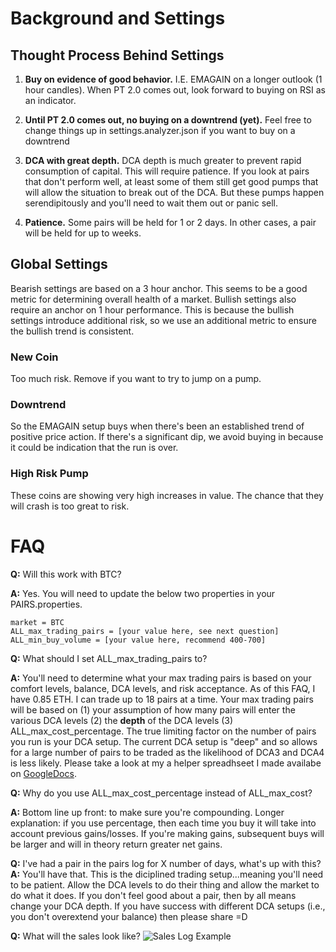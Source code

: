 # Background and Settings
## Thought Process Behind Settings
1. **Buy on evidence of good behavior.** I.E. EMAGAIN on a longer outlook (1 hour candles). When PT 2.0 comes out, look forward to buying on RSI as an indicator.

2. **Until PT 2.0 comes out, no buying on a downtrend (yet).** Feel free to change things up in settings.analyzer.json if you want to buy on a downtrend

3. **DCA with great depth.** DCA depth is much greater to prevent rapid consumption of capital. This will require patience. If you look at pairs that don't perform well, at least some of them still get good pumps that will allow the situation to break out of the DCA. But these pumps happen serendipitously and you'll need to wait them out or panic sell.

4. **Patience.** Some pairs will be held for 1 or 2 days. In other cases, a pair will be held for up to weeks.

## Global Settings
Bearish settings are based on a 3 hour anchor. This seems to be a good metric for determining overall health of a market. Bullish settings also require an anchor on 1 hour performance. This is because the bullish settings introduce additional risk, so we use an additional metric to ensure the bullish trend is consistent.

### New Coin
Too much risk. Remove if you want to try to jump on a pump.

### Downtrend
So the EMAGAIN setup buys when there's been an established trend of positive price action. If there's a significant dip, we avoid buying in because it could be indication that the run is over.

### High Risk Pump
These coins are showing very high increases in value. The chance that they will crash is too great to risk.

# FAQ
**Q:** Will this work with BTC?

**A:** Yes. You will need to update the below two properties in your PAIRS.properties.

    market = BTC
    ALL_max_trading_pairs = [your value here, see next question]
    ALL_min_buy_volume = [your value here, recommend 400-700]

**Q:** What should I set ALL_max_trading_pairs to?

**A:** You'll need to determine what your max trading pairs is based on your comfort levels, balance, DCA levels, and risk acceptance. As of this FAQ, I have 0.85 ETH. I can trade up to 18 pairs at a time. Your max trading pairs will be based on (1) your assumption of how many pairs will enter the various DCA levels (2) the **depth** of the DCA levels (3) ALL_max_cost_percentage. The true limiting factor on the number of pairs you run is your DCA setup. The current DCA setup is "deep" and so allows for a large number of pairs to be traded as the likelihood of DCA3 and DCA4 is less likely. Please take a look at my a helper spreadhseet I made availabe on [GoogleDocs](https://docs.google.com/spreadsheets/d/1pjx3M85yikbTD2DcVoZ22OkHuMWRHobwDwxa3R-SWuk/edit?usp=sharing).

**Q:** Why do you use ALL_max_cost_percentage instead of ALL_max_cost?

**A:** Bottom line up front: to make sure you're compounding. Longer explanation: if you use percentage, then each time you buy it will take into account previous gains/losses. If you're making gains, subsequent buys will be larger and will in theory return greater net gains.

**Q:** I've had a pair in the pairs log for X number of days, what's up with this?
**A:** You'll have that. This is the diciplined trading setup...meaning you'll need to be patient. Allow the DCA levels to do their thing and allow the market to do what it does. If you don't feel good about a pair, then by all means change your DCA depth. If you have success with different DCA setups (i.e., you don't overextend your balance) then please share =D

**Q:** What will the sales look like?
![Sales Log Example](https://i.imgur.com/lCreMNg.jpg)
